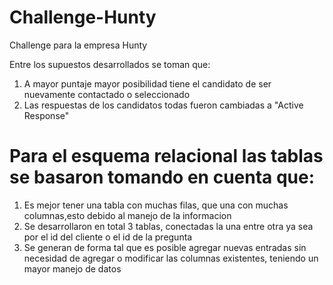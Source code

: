 # Challenge-Hunty
Challenge para la empresa Hunty

Entre los supuestos desarrollados se toman que:
1. A mayor puntaje mayor posibilidad tiene el candidato de ser nuevamente contactado o seleccionado
2. Las respuestas de los candidatos todas fueron cambiadas a "Active Response"

# Para el esquema relacional las tablas se basaron tomando en cuenta que: 

1. Es mejor tener una tabla con muchas filas, que una con muchas columnas,esto debido al manejo de la informacion
2. Se desarrollaron en total 3 tablas, conectadas la una entre otra ya sea por el id del cliente o el id de la pregunta
3. Se generan de forma tal que es posible agregar nuevas entradas sin necesidad de agregar o modificar las columnas existentes, teniendo un mayor manejo de datos
